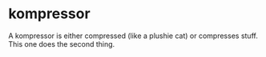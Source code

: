 # kompressor
A kompressor is either compressed (like a plushie cat) or compresses stuff. This one does the second thing.
